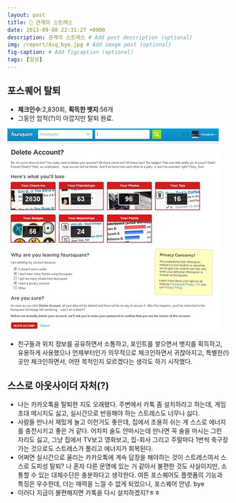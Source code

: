 ```yaml
---
layout: post
title: 📆 관계의 스트레스
date: 2013-09-08 22:31:27 +0900
description: 관계의 스트레스 # Add post description (optional)
img: /report/4sq_bye.jpg # Add image post (optional)
fig-caption: # Add figcaption (optional)
tags: [일상]
---
```

## 포스퀘어 탈퇴
- **체크인수**:2,830회,  **획득한 뱃지**:56개
- 그동안 업적(?)이 아깝지만 탈퇴 완료.

![4sq_bye.jpg](/img/in-post/4sq_bye.jpg)

- 친구들과 위치 정보를 공유하면서 소통하고, 포인트를 쌓으면서 뱃지를 획득하고, 유용하게 사용했으나 언제부터인가 의무적으로 체크인하면서 귀찮아지고, 특별한(!) 곳만 체크인하면서, 어떤 목적인지 모르겠다는 생각도 하기 시작했다.

## 스스로 아웃사이더 자처(?)
- 나는 카카오톡을 탈퇴한 지도 오래됐다. 주변에서 카톡 좀 설치하라고 하는데, 게임 초대 메시지도 싫고, 실시간으로 반응해야 하는 스트레스도 너무나 싫다. 
- 사람들 만나서 재밌게 놀고 이런거도 좋은데, 집에서 조용히 쉬는 게 스스로 에너지를 충전시키고 좋은 거 같다. 어차피 술도 안마시는데 만나면 꼭 술을 마시는 그런 자리도 싫고, 그냥 집에서 TV보고 영화보고, 집-회사 그리고 주말마다 1번씩 축구장 가는 것으로도 스트레스가 풀리고 에너지가 회복된다. 
- 어쩌면 실시간으로 울리는 카카오톡에 계속 답장을 해야하는 것이 스트레스여서 스스로 도피성 탈퇴? 나 혼자 다른 문명에 있는 거 같아서 불편한 것도 사실이지만, 소통할 수 있는 대체수단은 충분하다고 생각한다. 여튼 포스퀘어도 플랫폼의 기능과 특징은 우수한데, 더는 매력을 느낄 수 없게 되었으니, 포스퀘어 안녕. bye
- 이러다 지금이 불편해지면 카톡을 다시 설치하겠지?ㅎㅎ